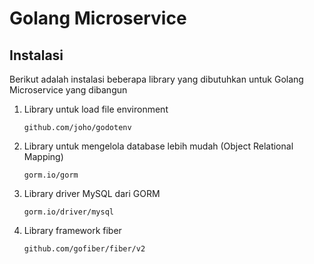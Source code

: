 # Golang Microservice

## Instalasi

Berikut adalah instalasi beberapa library yang dibutuhkan untuk Golang Microservice yang dibangun

1. Library untuk load file environment
    ```shell
   github.com/joho/godotenv
    ```
2. Library untuk mengelola database lebih mudah (Object Relational Mapping)
    ```shell
   gorm.io/gorm
    ```
3. Library driver MySQL dari GORM
    ```shell
   gorm.io/driver/mysql
    ```
4. Library framework fiber
    ```shell
   github.com/gofiber/fiber/v2
    ```